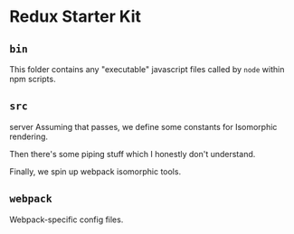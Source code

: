 # Redux Starter Kit

## `bin`

This folder contains any "executable" javascript files called by `node` within npm scripts.

## `src`

server
Assuming that passes, we define some constants for Isomorphic rendering.

Then there's some piping stuff which I honestly don't understand.

Finally, we spin up webpack isomorphic tools.

## `webpack`

Webpack-specific config files.
